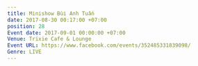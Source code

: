 ```yaml
---
title: Minishow Bùi Anh Tuấn
date: 2017-08-30 00:17:00 +07:00
position: 28
Event date: 2017-09-01 00:00:00 +07:00
Venue: Trixie Cafe & Lounge
Event URL: https://www.facebook.com/events/352485331839098/
Genre: LIVE
---
```


